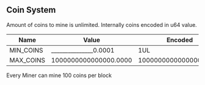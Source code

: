 ## Coin System

 Amount of coins to mine is unlimited. 
 Internally coins encoded in u64 value.

 | Name      | Value                 | Encoded               |
 |-----------|-----------------------|-----------------------|
 | MIN_COINS | _______________0.0001 | 1UL                   |
 | MAX_COINS | 1000000000000000.0000 | 1000000000000000000UL |

 Every Miner can mine 100 coins per block